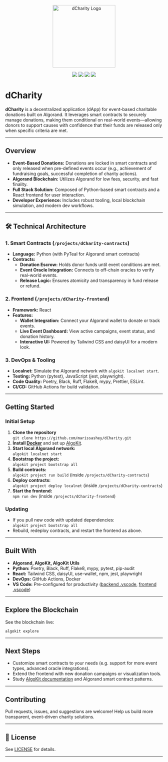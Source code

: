 <p align="center">
  <img src="./logo.png" alt="dCharity Logo" width="200"/>
</p>

<p align="center">
  <img src="https://img.shields.io/badge/Algorand-Blockchain-blue.svg" />
  <img src="https://img.shields.io/badge/Python-Backend-yellow.svg" />
  <img src="https://img.shields.io/badge/React-Frontend-blue.svg" />
  <img src="https://img.shields.io/badge/Docker-DevOps-lightgrey.svg" />
</p>

# dCharity

**dCharity** is a decentralized application (dApp) for event-based charitable donations built on Algorand. It leverages smart contracts to securely manage donations, making them conditional on real-world events—allowing donors to support causes with confidence that their funds are released only when specific criteria are met.

---

## Overview

- **Event-Based Donations:** Donations are locked in smart contracts and only released when pre-defined events occur (e.g., achievement of fundraising goals, successful completion of charity actions).
- **Algorand Blockchain:** Utilizes Algorand for low fees, security, and fast finality.
- **Full Stack Solution:** Composed of Python-based smart contracts and a React frontend for user interaction.
- **Developer Experience:** Includes robust tooling, local blockchain simulation, and modern dev workflows.

---

## 🛠️ Technical Architecture

### 1. **Smart Contracts (`/projects/dCharity-contracts`)**
- **Language:** Python (with PyTeal for Algorand smart contracts)
- **Contracts:** 
  - **Donation Escrow:** Holds donor funds until event conditions are met.
  - **Event Oracle Integration:** Connects to off-chain oracles to verify real-world events.
  - **Release Logic:** Ensures atomicity and transparency in fund release or refund.

### 2. **Frontend (`/projects/dCharity-frontend`)**
- **Framework:** React
- **Features:**
  - **Wallet Integration:** Connect your Algorand wallet to donate or track events.
  - **Live Event Dashboard:** View active campaigns, event status, and donation history.
  - **Interactive UI:** Powered by Tailwind CSS and daisyUI for a modern look.

### 3. **DevOps & Tooling**
- **Localnet:** Simulate the Algorand network with `algokit localnet start`.
- **Testing:** Python (pytest), JavaScript (jest, playwright).
- **Code Quality:** Poetry, Black, Ruff, Flake8, mypy, Prettier, ESLint.
- **CI/CD:** GitHub Actions for build validation.

---

## Getting Started

### Initial Setup

1. **Clone the repository**  
   `git clone https://github.com/marissashey/dCharity.git`
2. **Install [Docker](https://www.docker.com/)** and set up [AlgoKit](https://github.com/algorandfoundation/algokit-cli#install).
3. **Start local Algorand network:**  
   `algokit localnet start`
4. **Bootstrap the project:**  
   `algokit project bootstrap all`
5. **Build contracts:**  
   `algokit project run build` (inside `/projects/dCharity-contracts`)
6. **Deploy contracts:**  
   `algokit project deploy localnet` (inside `/projects/dCharity-contracts`)
7. **Start the frontend:**  
   `npm run dev` (inside `/projects/dCharity-frontend`)

### Updating

- If you pull new code with updated dependencies:  
  `algokit project bootstrap all`
- Rebuild, redeploy contracts, and restart the frontend as above.

---

## Built With

- **Algorand, AlgoKit, AlgoKit Utils**
- **Python:** Poetry, Black, Ruff, Flake8, mypy, pytest, pip-audit
- **React:** Tailwind CSS, daisyUI, use-wallet, npm, jest, playwright
- **DevOps:** GitHub Actions, Docker
- **VS Code:** Pre-configured for productivity ([backend .vscode](./backend/.vscode), [frontend .vscode](./frontend/.vscode))

---

## Explore the Blockchain

See the blockchain live:
```
algokit explore
```

---

## Next Steps

- Customize smart contracts to your needs (e.g. support for more event types, advanced oracle integrations).
- Extend the frontend with new donation campaigns or visualization tools.
- Study [AlgoKit documentation](https://github.com/algorandfoundation/algokit-cli#install) and Algorand smart contract patterns.

---

## Contributing

Pull requests, issues, and suggestions are welcome! Help us build more transparent, event-driven charity solutions.

---

## 📄 License

See [LICENSE](./LICENSE) for details.

---
